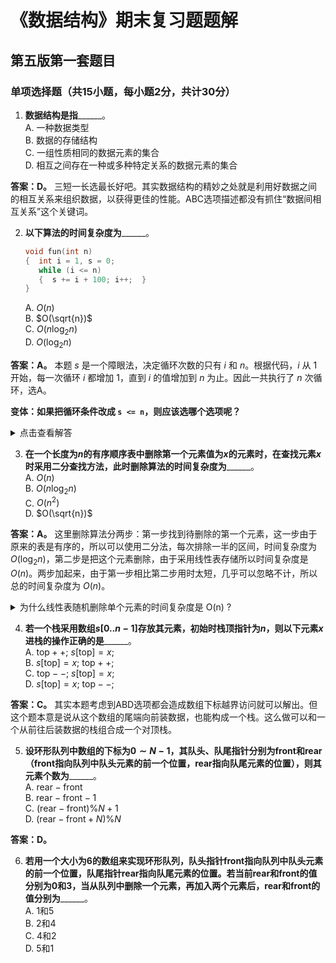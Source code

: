# 《数据结构》期末复习题题解

## 第五版第一套题目
### 单项选择题（共15小题，每小题2分，共计30分）

1. **数据结构是指**______。  
   A. 一种数据类型  
   B. 数据的存储结构  
   C. 一组性质相同的数据元素的集合  
   D. 相互之间存在一种或多种特定关系的数据元素的集合  

**答案：D。** 三短一长选最长好吧。其实数据结构的精妙之处就是利用好数据之间的相互关系来组织数据，以获得更佳的性能。ABC选项描述都没有抓住“数据间相互关系”这个关键词。

2. **以下算法的时间复杂度为**______。  
   ```c
   void fun(int n)
   {  int i = 1, s = 0;
      while (i <= n)
      {  s += i + 100; i++;  }
   }
   ```  
   A. $O(n)$  
   B. $O(\sqrt{n})$  
   C. $O(n\log_2 n)$  
   D. $O(\log_2 n)$  

**答案：A。** 本题 $s$ 是一个障眼法，决定循环次数的只有 $i$ 和 $n$。根据代码，$i$ 从 $1$ 开始，每一次循环 $i$ 都增加 $1$，直到 $i$ 的值增加到 $n$ 为止。因此一共执行了 $n$ 次循环，选A。

**变体：如果把循环条件改成 `s <= n`，则应该选哪个选项呢？**

<details>
<summary>点击查看解答</summary>
<p></p>

考虑循环执行了 $x$ 次，则
$$
s=\sum_{i=1}^{x}100+i = 100x+\dfrac{x(x-1)}{2}
$$
也就是 $s$ 增长率在 $x^2$ 量级，由于循环条件为 $s<=n$，就可以得出 $x=O(\sqrt n)$。

当然也可以利用上式把 $x$ 关于 $n$ 的精确表达式解出来再做分析，原理是一样的。

原书给的答案是B，其实想考的是这个，但是出题人有点草台班子，弄巧成拙了。

<p></p>
</details>

3. **在一个长度为$n$的有序顺序表中删除第一个元素值为$x$的元素时，在查找元素$x$时采用二分查找方法，此时删除算法的时间复杂度为**______。  
   A. $O(n)$  
   B. $O(n\log_2 n)$  
   C. $O(n^2)$  
   D. $O(\sqrt{n})$  

**答案：A。** 这里删除算法分两步：第一步找到待删除的第一个元素，这一步由于原来的表是有序的，所以可以使用二分法，每次排除一半的区间，时间复杂度为 $O(\log_2n)$，第二步是把这个元素删除，由于采用线性表存储所以时间复杂度是 $O(n)$。两步加起来，由于第一步相比第二步用时太短，几乎可以忽略不计，所以总的时间复杂度为 $O(n)$。

<details>
<summary>为什么线性表随机删除单个元素的时间复杂度是 O(n) ?</summary>
<p></p>

随机删除元素，则任一下标 $i$ (为方便书写，从 $1$ 开始)的元素被选中的概率都是 $\dfrac 1n$，删除操作需要把后面的 $n-i$ 个元素都往前移动一位，因此移动次数的期望值为：

$$
E=\sum_1^{n}\dfrac {n-i}{n}= \dfrac{n-1}2
$$

是 $O(n)$ 级别的操作。

延伸讨论：链表呢？有没有其他数据结构能够做到查找-删除操作比 $O(n)$ 更快？

- 对链表而言，虽然删除操作可以简单通过改变前后指针指向实现 $O(1)$ 的复杂度，但是查找对应元素却需要 $O(n)$ 的时间。

- 当然有。比如各种**平衡树**。参考：[这个页面。](https://oi-wiki.org/ds/bst/)本质上平衡树就是为了减少这一操作的复杂度而利用了树形结构并且引入各种结构调整操作来限制树的深度，以防止出现最坏效率。当然，除了树形结构可以利用分治优化，链式结构也可以，比如[跳表](https://oi-wiki.org/ds/skiplist/)。

<p></p>
</details>

4. **若一个栈采用数组$s[0..n-1]$存放其元素，初始时栈顶指针为$n$，则以下元素$x$进栈的操作正确的是**______。  
   A. $\text{top}++;\ s[\text{top}] = x;$  
   B. $s[\text{top}] = x;\ \text{top}++;$  
   C. $\text{top}--;\ s[\text{top}] = x;$  
   D. $s[\text{top}] = x;\ \text{top}--;$  

**答案：C。** 其实本题考虑到ABD选项都会造成数组下标越界访问就可以解出。但这个题本意是说从这个数组的尾端向前装数据，也能构成一个栈。这么做可以和一个从前往后装数据的栈组合成一个对顶栈。

5. **设环形队列中数组的下标为$0\sim N-1$，其队头、队尾指针分别为$\text{front}$和$\text{rear}$（$\text{front}$指向队列中队头元素的前一个位置，$\text{rear}$指向队尾元素的位置），则其元素个数为**______。  
   A. $\text{rear} - \text{front}$  
   B. $\text{rear} - \text{front} - 1$  
   C. $(\text{rear} - \text{front})\%N + 1$  
   D. $(\text{rear} - \text{front} + N)\%N$  

**答案：D。** 

6. **若用一个大小为6的数组来实现环形队列，队头指针$\text{front}$指向队列中队头元素的前一个位置，队尾指针$\text{rear}$指向队尾元素的位置。若当前$\text{rear}$和$\text{front}$的值分别为0和3，当从队列中删除一个元素，再加入两个元素后，$\text{rear}$和$\text{front}$的值分别为**______。  
   A. 1和5  
   B. 2和4  
   C. 4和2  
   D. 5和1